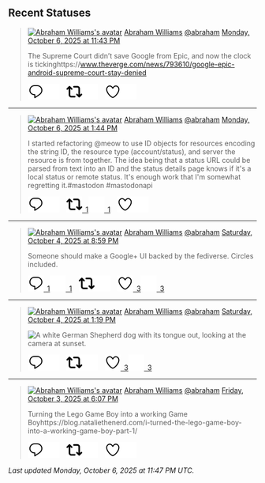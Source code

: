 ## Recent Statuses

> <a href="https://indieweb.social/@abraham"><img alt="Abraham Williams's avatar" src="https://cdn.masto.host/indiewebsocial/accounts/avatars/109/292/540/382/343/163/original/d00f2e03ce9c85b1.jpg" height="24" width="24" ></a> [Abraham Williams](https://indieweb.social/@abraham) [@abraham](https://indieweb.social/@abraham) [Monday, October 6, 2025 at 11:43 PM](https://indieweb.social/@abraham/115329873902759652)
>
> The Supreme Court didn’t save Google from Epic, and now the clock is tickinghttps://www.theverge.com/news/793610/google-epic-android-supreme-court-stay-denied
>
> [![Reply](./images/reply_light.svg#gh-light-mode-only "Reply")](https://indieweb.social/@abraham/115329873902759652#gh-light-mode-only)[![Reply](./images/reply.svg#gh-dark-mode-only "Reply")](https://indieweb.social/@abraham/115329873902759652#gh-dark-mode-only)&emsp;[![Boost](./images/retweet_light.svg#gh-light-mode-only "Boost")](https://indieweb.social/@abraham/115329873902759652#gh-light-mode-only)[![Boost](./images/retweet.svg#gh-dark-mode-only "Boost")](https://indieweb.social/@abraham/115329873902759652#gh-dark-mode-only)&emsp;[![Favorite](./images/like_light.svg#gh-light-mode-only "Favorite")](https://indieweb.social/@abraham/115329873902759652#gh-light-mode-only)[![Favorite](./images/like.svg#gh-dark-mode-only "Favorite")](https://indieweb.social/@abraham/115329873902759652#gh-dark-mode-only)


---

> <a href="https://indieweb.social/@abraham"><img alt="Abraham Williams's avatar" src="https://cdn.masto.host/indiewebsocial/accounts/avatars/109/292/540/382/343/163/original/d00f2e03ce9c85b1.jpg" height="24" width="24" ></a> [Abraham Williams](https://indieweb.social/@abraham) [@abraham](https://indieweb.social/@abraham) [Monday, October 6, 2025 at 1:44 PM](https://indieweb.social/@abraham/115327516426765576)
>
> I started refactoring @meow to use ID objects for resources encoding the string ID, the resource type (account/status), and server the resource is from together. The idea being that a status URL could be parsed from text into an ID and the status details page knows if it&#39;s a local status or remote status. It&#39;s enough work that I&#39;m somewhat regretting it.#mastodon #mastodonapi
>
> [![Reply](./images/reply_light.svg#gh-light-mode-only "Reply")](https://indieweb.social/@abraham/115327516426765576#gh-light-mode-only)[![Reply](./images/reply.svg#gh-dark-mode-only "Reply")](https://indieweb.social/@abraham/115327516426765576#gh-dark-mode-only)&emsp;[![Boost](./images/retweet_light.svg#gh-light-mode-only "Boost")&ensp;1](https://indieweb.social/@abraham/115327516426765576#gh-light-mode-only)[![Boost](./images/retweet.svg#gh-dark-mode-only "Boost")&ensp;1](https://indieweb.social/@abraham/115327516426765576#gh-dark-mode-only)&emsp;[![Favorite](./images/like_light.svg#gh-light-mode-only "Favorite")](https://indieweb.social/@abraham/115327516426765576#gh-light-mode-only)[![Favorite](./images/like.svg#gh-dark-mode-only "Favorite")](https://indieweb.social/@abraham/115327516426765576#gh-dark-mode-only)


---

> <a href="https://indieweb.social/@abraham"><img alt="Abraham Williams's avatar" src="https://cdn.masto.host/indiewebsocial/accounts/avatars/109/292/540/382/343/163/original/d00f2e03ce9c85b1.jpg" height="24" width="24" ></a> [Abraham Williams](https://indieweb.social/@abraham) [@abraham](https://indieweb.social/@abraham) [Saturday, October 4, 2025 at 8:59 PM](https://indieweb.social/@abraham/115317904388684224)
>
> Someone should make a Google+ UI backed by the fediverse. Circles included.
>
> [![Reply](./images/reply_light.svg#gh-light-mode-only "Reply")&ensp;1](https://indieweb.social/@abraham/115317904388684224#gh-light-mode-only)[![Reply](./images/reply.svg#gh-dark-mode-only "Reply")&ensp;1](https://indieweb.social/@abraham/115317904388684224#gh-dark-mode-only)&emsp;[![Boost](./images/retweet_light.svg#gh-light-mode-only "Boost")](https://indieweb.social/@abraham/115317904388684224#gh-light-mode-only)[![Boost](./images/retweet.svg#gh-dark-mode-only "Boost")](https://indieweb.social/@abraham/115317904388684224#gh-dark-mode-only)&emsp;[![Favorite](./images/like_light.svg#gh-light-mode-only "Favorite")&ensp;3](https://indieweb.social/@abraham/115317904388684224#gh-light-mode-only)[![Favorite](./images/like.svg#gh-dark-mode-only "Favorite")&ensp;3](https://indieweb.social/@abraham/115317904388684224#gh-dark-mode-only)


---

> <a href="https://indieweb.social/@abraham"><img alt="Abraham Williams's avatar" src="https://cdn.masto.host/indiewebsocial/accounts/avatars/109/292/540/382/343/163/original/d00f2e03ce9c85b1.jpg" height="24" width="24" ></a> [Abraham Williams](https://indieweb.social/@abraham) [@abraham](https://indieweb.social/@abraham) [Saturday, October 4, 2025 at 1:19 PM](https://indieweb.social/@abraham/115316096159259461)
>
> 
>
> ![A white German Shepherd dog with its tongue out, looking at the camera at sunset.](https://cdn.masto.host/indiewebsocial/media_attachments/files/115/316/094/631/563/049/original/0a2db222b37beea7.jpg)
>
> [![Reply](./images/reply_light.svg#gh-light-mode-only "Reply")](https://indieweb.social/@abraham/115316096159259461#gh-light-mode-only)[![Reply](./images/reply.svg#gh-dark-mode-only "Reply")](https://indieweb.social/@abraham/115316096159259461#gh-dark-mode-only)&emsp;[![Boost](./images/retweet_light.svg#gh-light-mode-only "Boost")](https://indieweb.social/@abraham/115316096159259461#gh-light-mode-only)[![Boost](./images/retweet.svg#gh-dark-mode-only "Boost")](https://indieweb.social/@abraham/115316096159259461#gh-dark-mode-only)&emsp;[![Favorite](./images/like_light.svg#gh-light-mode-only "Favorite")&ensp;3](https://indieweb.social/@abraham/115316096159259461#gh-light-mode-only)[![Favorite](./images/like.svg#gh-dark-mode-only "Favorite")&ensp;3](https://indieweb.social/@abraham/115316096159259461#gh-dark-mode-only)


---

> <a href="https://indieweb.social/@abraham"><img alt="Abraham Williams's avatar" src="https://cdn.masto.host/indiewebsocial/accounts/avatars/109/292/540/382/343/163/original/d00f2e03ce9c85b1.jpg" height="24" width="24" ></a> [Abraham Williams](https://indieweb.social/@abraham) [@abraham](https://indieweb.social/@abraham) [Friday, October 3, 2025 at 6:07 PM](https://indieweb.social/@abraham/115311565687952110)
>
> Turning the Lego Game Boy into a working Game Boyhttps://blog.nataliethenerd.com/i-turned-the-lego-game-boy-into-a-working-game-boy-part-1/
>
> [![Reply](./images/reply_light.svg#gh-light-mode-only "Reply")](https://indieweb.social/@abraham/115311565687952110#gh-light-mode-only)[![Reply](./images/reply.svg#gh-dark-mode-only "Reply")](https://indieweb.social/@abraham/115311565687952110#gh-dark-mode-only)&emsp;[![Boost](./images/retweet_light.svg#gh-light-mode-only "Boost")](https://indieweb.social/@abraham/115311565687952110#gh-light-mode-only)[![Boost](./images/retweet.svg#gh-dark-mode-only "Boost")](https://indieweb.social/@abraham/115311565687952110#gh-dark-mode-only)&emsp;[![Favorite](./images/like_light.svg#gh-light-mode-only "Favorite")](https://indieweb.social/@abraham/115311565687952110#gh-light-mode-only)[![Favorite](./images/like.svg#gh-dark-mode-only "Favorite")](https://indieweb.social/@abraham/115311565687952110#gh-dark-mode-only)


_Last updated Monday, October 6, 2025 at 11:47 PM UTC._
